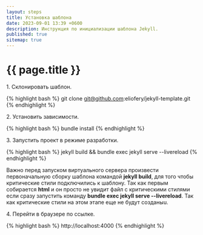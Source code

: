```yaml
---
layout: steps
title: Установка шаблона
date: 2023-09-01 13:39 +0600
description: Инструкция по инициализации шаблона Jekyll.
published: true
sitemap: true
---
```


# {{ page.title }}

1\. Склонировать шаблон.

{% highlight bash %}
git clone git@github.com:eliofery/jekyll-template.git
{% endhighlight %}

2\. Установить зависимости.

{% highlight bash %}
bundle install
{% endhighlight %}

3\. Запустить проект в режиме разработки.

{% highlight bash %}
jekyll build && bundle exec jekyll serve --livereload
{% endhighlight %}

Важно перед запуском виртуального сервера произвести первоначальную сборку шаблона командой **jekyll build**, для того чтобы критические стили подключились к шаблону. Так как первым собирается **html** и он просто не увидит файл с критическими стилями если сразу запустить команду **bundle exec jekyll serve --livereload**. Так как критические стили на этом этапе еще не будут созданыu.

4\. Перейти в браузере по ссылке.

{% highlight bash %}
http://localhost:4000
{% endhighlight %}
